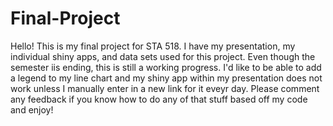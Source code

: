# Final-Project
Hello!
This is my final project for STA 518. I have my presentation, my individual shiny apps, and data sets used for this project. Even though the semester iis ending, this is still a working progress. I'd like to be able to add a legend to my line chart and my shiny app within my presentation does not work unless I manually enter in a new link for it eveyr day. Please comment any feedback if you know how to do any of that stuff based off my code and enjoy!
